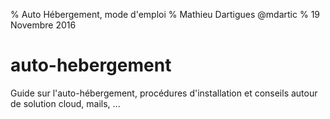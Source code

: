 % Auto Hébergement, mode d'emploi
% Mathieu Dartigues @mdartic
% 19 Novembre 2016

# auto-hebergement
Guide sur l'auto-hébergement, procédures d'installation et conseils autour de solution cloud, mails, ...
